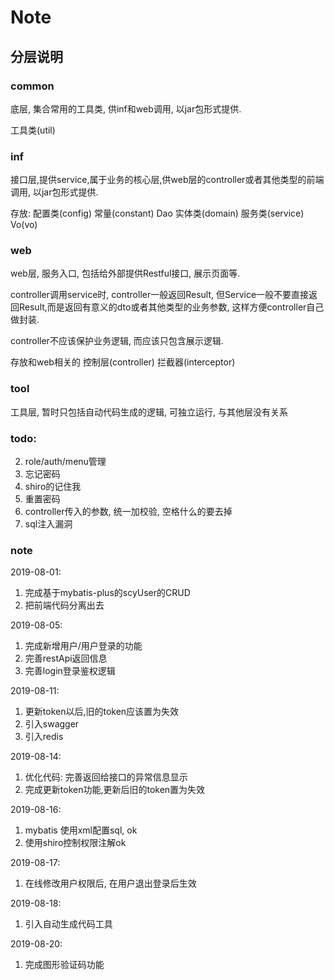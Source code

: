 # Note

## 分层说明

### common

底层, 集合常用的工具类, 供inf和web调用, 以jar包形式提供.

工具类(util)


### inf

接口层,提供service,属于业务的核心层,供web层的controller或者其他类型的前端调用, 以jar包形式提供.

存放:
配置类(config)
常量(constant)
Dao
实体类(domain)
服务类(service)
Vo(vo)

### web

web层, 服务入口, 包括给外部提供Restful接口, 展示页面等.

controller调用service时, controller一般返回Result, 但Service一般不要直接返回Result,而是返回有意义的dto或者其他类型的业务参数, 这样方便controller自己做封装.

controller不应该保护业务逻辑, 而应该只包含展示逻辑.

存放和web相关的
控制层(controller)
拦截器(interceptor)

### tool
工具层, 暂时只包括自动代码生成的逻辑, 可独立运行, 与其他层没有关系

### todo:
2. role/auth/menu管理
3. 忘记密码
4. shiro的记住我
5. 重置密码
6. controller传入的参数, 统一加校验, 空格什么的要去掉
7. sql注入漏洞
    

### note
2019-08-01:
1. 完成基于mybatis-plus的scyUser的CRUD
2. 把前端代码分离出去

2019-08-05:
1. 完成新增用户/用户登录的功能 
2. 完善restApi返回信息 
3. 完善login登录鉴权逻辑

2019-08-11:
1. 更新token以后,旧的token应该置为失效
2. 引入swagger
3. 引入redis

2019-08-14:
1. 优化代码: 完善返回给接口的异常信息显示
2. 完成更新token功能,更新后旧的token置为失效
 
2019-08-16:
1. mybatis 使用xml配置sql, ok
2. 使用shiro控制权限注解ok

2019-08-17:
1. 在线修改用户权限后, 在用户退出登录后生效

2019-08-18:
1. 引入自动生成代码工具

2019-08-20:
1. 完成图形验证码功能